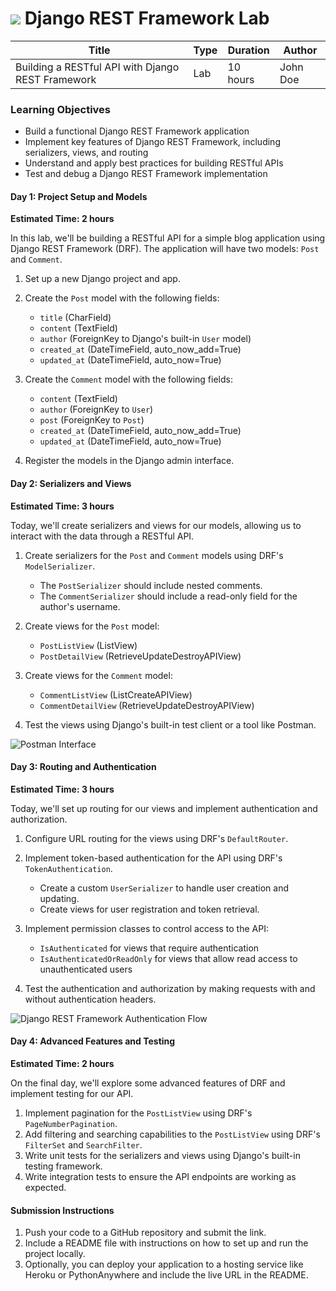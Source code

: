 # ![](https://ga-dash.s3.amazonaws.com/production/assets/logo-9f88ae6c9c3871690e33280fcf557f33.png) Django REST Framework Lab

| Title | Type | Duration | Author |
|-------|------|----------|--------|
| Building a RESTful API with Django REST Framework | Lab | 10 hours | John Doe |

### Learning Objectives

- Build a functional Django REST Framework application
- Implement key features of Django REST Framework, including serializers, views, and routing
- Understand and apply best practices for building RESTful APIs
- Test and debug a Django REST Framework implementation

#### Day 1: Project Setup and Models

**Estimated Time: 2 hours**

In this lab, we'll be building a RESTful API for a simple blog application using Django REST Framework (DRF). The application will have two models: `Post` and `Comment`.

1. Set up a new Django project and app.
2. Create the `Post` model with the following fields:
   - `title` (CharField)
   - `content` (TextField)
   - `author` (ForeignKey to Django's built-in `User` model)
   - `created_at` (DateTimeField, auto_now_add=True)
   - `updated_at` (DateTimeField, auto_now=True)

3. Create the `Comment` model with the following fields:
   - `content` (TextField)
   - `author` (ForeignKey to `User`)
   - `post` (ForeignKey to `Post`)
   - `created_at` (DateTimeField, auto_now_add=True)
   - `updated_at` (DateTimeField, auto_now=True)

4. Register the models in the Django admin interface.

#### Day 2: Serializers and Views

**Estimated Time: 3 hours**

Today, we'll create serializers and views for our models, allowing us to interact with the data through a RESTful API.

1. Create serializers for the `Post` and `Comment` models using DRF's `ModelSerializer`.
   - The `PostSerializer` should include nested comments.
   - The `CommentSerializer` should include a read-only field for the author's username.

2. Create views for the `Post` model:
   - `PostListView` (ListView)
   - `PostDetailView` (RetrieveUpdateDestroyAPIView)

3. Create views for the `Comment` model:
   - `CommentListView` (ListCreateAPIView)
   - `CommentDetailView` (RetrieveUpdateDestroyAPIView)

4. Test the views using Django's built-in test client or a tool like Postman.

![Postman Interface](https://i.imgur.com/4KSXQFE.png)

#### Day 3: Routing and Authentication

**Estimated Time: 3 hours**

Today, we'll set up routing for our views and implement authentication and authorization.

1. Configure URL routing for the views using DRF's `DefaultRouter`.
2. Implement token-based authentication for the API using DRF's `TokenAuthentication`.
   - Create a custom `UserSerializer` to handle user creation and updating.
   - Create views for user registration and token retrieval.

3. Implement permission classes to control access to the API:
   - `IsAuthenticated` for views that require authentication
   - `IsAuthenticatedOrReadOnly` for views that allow read access to unauthenticated users

4. Test the authentication and authorization by making requests with and without authentication headers.

![Django REST Framework Authentication Flow](https://i.imgur.com/8UKzxOV.png)

#### Day 4: Advanced Features and Testing

**Estimated Time: 2 hours**

On the final day, we'll explore some advanced features of DRF and implement testing for our API.

1. Implement pagination for the `PostListView` using DRF's `PageNumberPagination`.
2. Add filtering and searching capabilities to the `PostListView` using DRF's `FilterSet` and `SearchFilter`.
3. Write unit tests for the serializers and views using Django's built-in testing framework.
4. Write integration tests to ensure the API endpoints are working as expected.

#### Submission Instructions

1. Push your code to a GitHub repository and submit the link.
2. Include a README file with instructions on how to set up and run the project locally.
3. Optionally, you can deploy your application to a hosting service like Heroku or PythonAnywhere and include the live URL in the README.